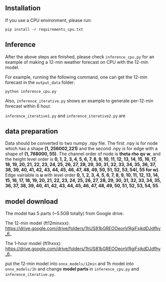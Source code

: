 ## Installation
If you use a CPU environment, please run:
```
pip install -r requirements_cpu.txt
```

## Inference
After the above steps are finished, please check `inference_cpu.py` for an example of making a 12-min weather forecast on CPU with the 12-min model.

For example, running the following command, one can get the 12-min forecast in the `output_data` folder:
```
python inference_cpu.py
```

Also, `inference_iterative.py` shows an example to generate per-12-min forecast within 6 hour.

`inference_iterative1.py` and `inference_iterative2.py` are 

## data preparation
Data should be converted to two numpy .npy file. The first .npy is for node which has a shape **(1, 256002,221)** and the second .npy is for edge with a shape of **(1, 768000, 55)**. The channel order of node is **theta** **rho** **qv** **w**, and the height level order is **0, 1, 2, 3, 4, 5, 6, 7, 8, 9, 10, 11, 12, 13, 14, 15, 16, 17, 18, 19, 20, 21, 22, 23, 24, 25, 26, 27, 28, 29, 30, 31, 32, 33, 34, 35, 36, 37, 38, 39, 40, 41, 42, 43, 44, 45, 46, 47, 48, 49, 50, 51, 52, 53, 54(, 55 for w)**. Edge vairiable is **u** with level order **0, 1, 2, 3, 4, 5, 6, 7, 8, 9, 10, 11, 12, 13, 14, 15, 16, 17, 18, 19, 20, 21, 22, 23, 24, 25, 26, 27, 28, 29, 30, 31, 32, 33, 34, 35, 36, 37, 38, 39, 40, 41, 42, 43, 44, 45, 46, 47, 48, 49, 50, 51, 52, 53, 54, 55**.

## model download
The model has 5 parts (~5.5GB totally) from Google drive.

The 12-min model (ft12minxxx): https://drive.google.com/drive/folders/1hUS81bGREOOeonVRgjFsjkdDJdfhy_6_

The 1-hour model (ft1hxxx): https://drive.google.com/drive/folders/1hUS81bGREOOeonVRgjFsjkdDJdfhy_6_

put the 12-min model into ```onnx_models/12min``` and 1h model into  ```onnx_models/1h``` and change **model parts** in ```inference_cpu.py``` and ```inference_iterative.py```.